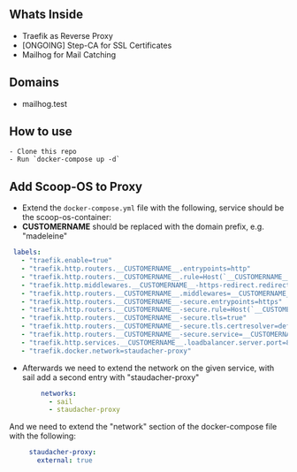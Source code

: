 ## Whats Inside 
 - Traefik as Reverse Proxy 
 - [ONGOING] Step-CA for SSL Certificates 
 - Mailhog for Mail Catching

## Domains 
 - mailhog.test 

## How to use 
    - Clone this repo 
    - Run `docker-compose up -d`

## Add Scoop-OS to Proxy 
   - Extend the `docker-compose.yml` file with the following, service should be the scoop-os-container:
   - __CUSTOMERNAME__ should be replaced with the domain prefix, e.g. "madeleine"
   ```yml
    labels:
      - "traefik.enable=true"
      - "traefik.http.routers.__CUSTOMERNAME__.entrypoints=http"
      - "traefik.http.routers.__CUSTOMERNAME__.rule=Host(`__CUSTOMERNAME__-scoopos.test`)"
      - "traefik.http.middlewares.__CUSTOMERNAME__-https-redirect.redirectscheme.scheme=https"
      - "traefik.http.routers.__CUSTOMERNAME__.middlewares=__CUSTOMERNAME__-https-redirect"
      - "traefik.http.routers.__CUSTOMERNAME__-secure.entrypoints=https"
      - "traefik.http.routers.__CUSTOMERNAME__-secure.rule=Host(`__CUSTOMERNAME__-scoopos.test`)"
      - "traefik.http.routers.__CUSTOMERNAME__-secure.tls=true"
      - "traefik.http.routers.__CUSTOMERNAME__-secure.tls.certresolver=default"
      - "traefik.http.routers.__CUSTOMERNAME__-secure.service=__CUSTOMERNAME__"
      - "traefik.http.services.__CUSTOMERNAME__.loadbalancer.server.port=80"
      - "traefik.docker.network=staudacher-proxy"
   ```
   - Afterwards we need to extend the network on the given service, with sail add a second entry with "staudacher-proxy"
```yml 
        networks:
          - sail
          - staudacher-proxy
```
And we need to extend the "network" section of the docker-compose file with the following: 
```yml
     staudacher-proxy:
       external: true
   ```


